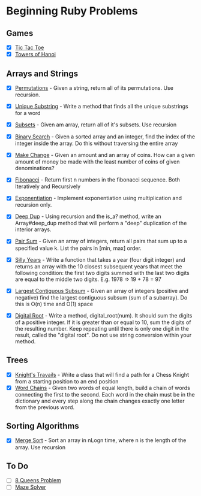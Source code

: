 # Beginning Ruby Problems

## Games

- [x] [Tic Tac Toe](lib/TicTacToe.rb)
- [x] [Towers of Hanoi](lib/towerHanoi.rb)

## Arrays and Strings

- [x] [Permutations](lib/permutations.rb) - Given a string, return all of its permutations. Use recursion.

- [x] [Unique Substring](lib/uniq_subs.rb) - Write a method that finds all the unique substrings for a word

- [x] [Subsets](lib/subsets.rb) - Given am array, return all of it's subsets. Use recursion

- [x] [Binary Search](lib/binary_search.rb) - Given a sorted array and an integer, find the index of the integer inside the array. Do this without traversing the entire array

- [x] [Make Change](lib/make_change.rb) - Given an amount and an array of coins. How can a given amount of money be made with the least number of coins of given denominations?

- [x] [Fibonacci](lib/fibonacci.rb) - Return first n numbers in the fibonacci sequence. Both Iteratively and Recursively

- [x] [Exponentiation](lib/exponentiation.rb) - Implement exponentiation using multiplication and recursion only.

- [x] [Deep Dup](lib/deep_dup.rb) - Using recursion and the is_a? method, write an Array#deep_dup method that will perform a "deep" duplication of the interior arrays.

- [x] [Pair Sum](lib/pair_sum.rb) - Given an array of integers, return all pairs that sum up to a specified value k. List the pairs in [min, max] order.

- [x] [Silly Years](lib/silly_years.rb) - Write a function that takes a year (four digit integer) and returns an
array with the 10 closest subsequent years that meet the following
condition: the first two digits summed with the last two digits are
equal to the middle two digits. E.g. 1978 => 19 + 78 = 97

- [x] [Largest Contiguous Subsum](lib/largest_contiguous_subsum.rb) - Given an array of integers (positive and negative) find the largest contiguous subsum (sum of a subarray). Do this is O(n) time and O(1) space

- [x] [Digital Root](lib/digital_root.rb) - Write a method, digital_root(num). It should sum the digits of a positive integer. If it is greater than or equal to 10, sum the digits of the resulting number. Keep repeating until there is only one digit in the result, called the "digital root". Do not use string conversion within your method.

## Trees

- [x] [Knight's Travails](lib/knight_path_finder.rb) - Write a class that will find a path for a Chess Knight from a starting position to an end position
- [x] [Word Chains](lib/word_chainer.rb) - Given two words of equal length, build a chain of words connecting the first to the second. Each word in the chain must be in the dictionary and every step along the chain changes exactly one letter from the previous word.

## Sorting Algorithms

- [x] [Merge Sort](lib/merge_sort.rb) - Sort an array in nLogn time, where n is the length of the array. Use recursion

## To Do

- [ ] [8 Queens Problem]()
- [ ] [Maze Solver]()
